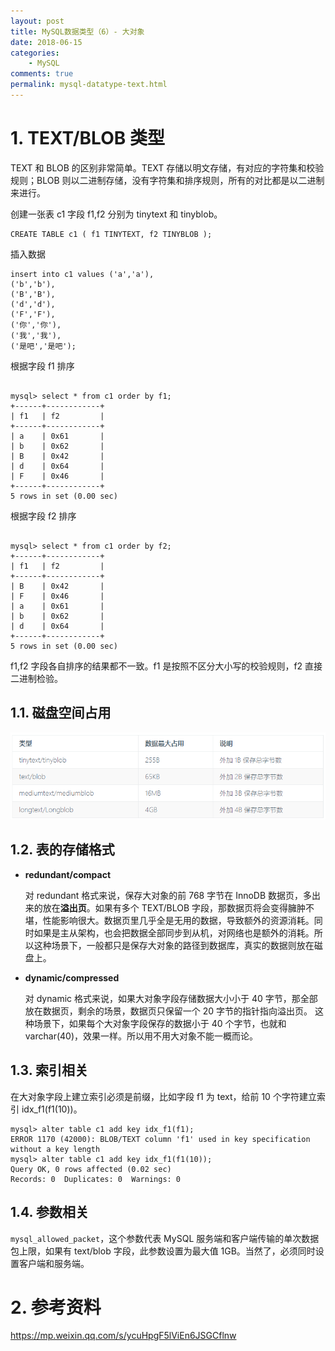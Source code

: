```yaml
---
layout: post
title: MySQL数据类型（6）- 大对象
date: 2018-06-15
categories:
    - MySQL
comments: true
permalink: mysql-datatype-text.html
---
```


# 1. TEXT/BLOB 类型

TEXT 和 BLOB 的区别非常简单。TEXT 存储以明文存储，有对应的字符集和校验规则；BLOB 则以二进制存储，没有字符集和排序规则，所有的对比都是以二进制来进行。

创建一张表 c1 字段 f1,f2 分别为 tinytext 和 tinyblob。

```
CREATE TABLE c1 ( f1 TINYTEXT, f2 TINYBLOB );
```

插入数据

```
insert into c1 values ('a','a'),
('b','b'),
('B','B'),
('d','d'),
('F','F'),
('你','你'),
('我','我'),
('是吧','是吧');
```

根据字段 f1 排序

```

mysql> select * from c1 order by f1;
+------+------------+
| f1   | f2         |
+------+------------+
| a    | 0x61       |
| b    | 0x62       |
| B    | 0x42       |
| d    | 0x64       |
| F    | 0x46       |
+------+------------+
5 rows in set (0.00 sec)
```

根据字段 f2 排序

```

mysql> select * from c1 order by f2;
+------+------------+
| f1   | f2         |
+------+------------+
| B    | 0x42       |
| F    | 0x46       |
| a    | 0x61       |
| b    | 0x62       |
| d    | 0x64       |
+------+------------+
5 rows in set (0.00 sec)
```

f1,f2 字段各自排序的结果都不一致。f1 是按照不区分大小写的校验规则，f2 直接二进制检验。

## 1.1. 磁盘空间占用

![](/assets/images/posts/mysql-datatype/mysql-datatype-1.png)

## 1.2. 表的存储格式

- **redundant/compact**

  对 redundant 格式来说，保存大对象的前 768 字节在 InnoDB 数据页，多出来的放在**溢出页**。如果有多个 TEXT/BLOB 字段，那数据页将会变得臃肿不堪，性能影响很大。数据页里几乎全是无用的数据，导致额外的资源消耗。同时如果是主从架构，也会把数据全部同步到从机，对网络也是额外的消耗。所以这种场景下，一般都只是保存大对象的路径到数据库，真实的数据则放在磁盘上。

- **dynamic/compressed**

  对 dynamic 格式来说，如果大对象字段存储数据大小小于 40 字节，那全部放在数据页，剩余的场景，数据页只保留一个 20 字节的指针指向溢出页。 这种场景下，如果每个大对象字段保存的数据小于 40 个字节，也就和 varchar(40)，效果一样。所以用不用大对象不能一概而论。

## 1.3. 索引相关

在大对象字段上建立索引必须是前缀，比如字段 f1 为 text，给前 10 个字符建立索引 idx_f1(f1(10))。

```
mysql> alter table c1 add key idx_f1(f1);
ERROR 1170 (42000): BLOB/TEXT column 'f1' used in key specification without a key length
mysql> alter table c1 add key idx_f1(f1(10));
Query OK, 0 rows affected (0.02 sec)
Records: 0  Duplicates: 0  Warnings: 0
```

## 1.4. **参数相关**

`mysql_allowed_packet`，这个参数代表 MySQL 服务端和客户端传输的单次数据包上限，如果有 text/blob 字段，此参数设置为最大值 1GB。当然了，必须同时设置客户端和服务端。

# 2. 参考资料

https://mp.weixin.qq.com/s/ycuHpgF5lViEn6JSGCflnw
